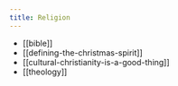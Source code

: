 ```yaml
---
title: Religion
---
```


- [[bible]]
- [[defining-the-christmas-spirit]]
- [[cultural-christianity-is-a-good-thing]]
- [[theology]]
